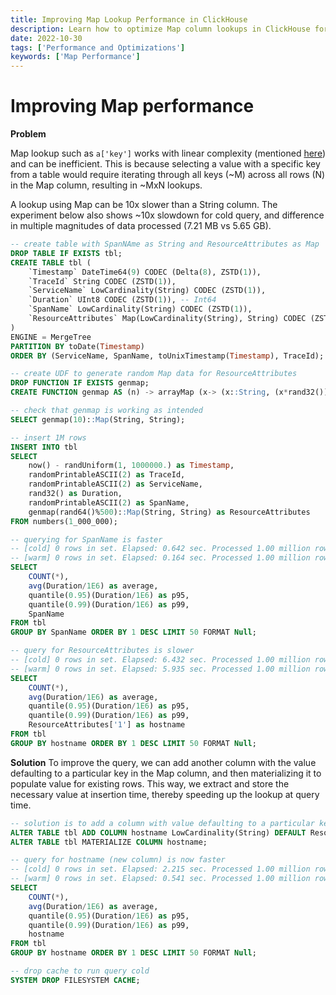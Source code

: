 ```yaml
---
title: Improving Map Lookup Performance in ClickHouse
description: Learn how to optimize Map column lookups in ClickHouse for better query performance by materializing specific keys as standalone columns.
date: 2022-10-30
tags: ['Performance and Optimizations']
keywords: ['Map Performance']
---
```


# Improving Map performance

**Problem**

Map lookup such as `a['key']` works with linear complexity (mentioned [here](https://clickhouse.com/docs/en/sql-reference/data-types/map)) and can be inefficient. This is because selecting a value with a specific key from a table would require iterating through all keys (~M) across all rows (N) in the Map column, resulting in ~MxN lookups.

<!-- truncate -->

A lookup using Map can be 10x slower than a String column. The experiment below also shows ~10x slowdown for cold query, and difference in multiple magnitudes of data processed (7.21 MB vs 5.65 GB).

```sql
-- create table with SpanNAme as String and ResourceAttributes as Map
DROP TABLE IF EXISTS tbl;
CREATE TABLE tbl (
    `Timestamp` DateTime64(9) CODEC (Delta(8), ZSTD(1)),
    `TraceId` String CODEC (ZSTD(1)),
    `ServiceName` LowCardinality(String) CODEC (ZSTD(1)),
    `Duration` UInt8 CODEC (ZSTD(1)), -- Int64
    `SpanName` LowCardinality(String) CODEC (ZSTD(1)),
    `ResourceAttributes` Map(LowCardinality(String), String) CODEC (ZSTD(1))
)
ENGINE = MergeTree
PARTITION BY toDate(Timestamp)
ORDER BY (ServiceName, SpanName, toUnixTimestamp(Timestamp), TraceId);

-- create UDF to generate random Map data for ResourceAttributes
DROP FUNCTION IF EXISTS genmap;
CREATE FUNCTION genmap AS (n) -> arrayMap (x-> (x::String, (x*rand32())::String), range(1, n));

-- check that genmap is working as intended
SELECT genmap(10)::Map(String, String);

-- insert 1M rows
INSERT INTO tbl
SELECT
    now() - randUniform(1, 1000000.) as Timestamp,
    randomPrintableASCII(2) as TraceId,
    randomPrintableASCII(2) as ServiceName,
    rand32() as Duration,
    randomPrintableASCII(2) as SpanName,
    genmap(rand64()%500)::Map(String, String) as ResourceAttributes
FROM numbers(1_000_000);

-- querying for SpanName is faster
-- [cold] 0 rows in set. Elapsed: 0.642 sec. Processed 1.00 million rows, 7.21 MB (1.56 million rows/s., 11.22 MB/s.)
-- [warm] 0 rows in set. Elapsed: 0.164 sec. Processed 1.00 million rows, 7.21 MB (6.10 million rows/s., 43.99 MB/s.)
SELECT
    COUNT(*),
    avg(Duration/1E6) as average,
    quantile(0.95)(Duration/1E6) as p95,
    quantile(0.99)(Duration/1E6) as p99,
    SpanName
FROM tbl
GROUP BY SpanName ORDER BY 1 DESC LIMIT 50 FORMAT Null;

-- query for ResourceAttributes is slower
-- [cold] 0 rows in set. Elapsed: 6.432 sec. Processed 1.00 million rows, 5.65 GB (155.46 thousand rows/s., 879.07 MB/s.)
-- [warm] 0 rows in set. Elapsed: 5.935 sec. Processed 1.00 million rows, 5.65 GB (168.50 thousand rows/s., 952.81 MB/s.)
SELECT
    COUNT(*),
    avg(Duration/1E6) as average,
    quantile(0.95)(Duration/1E6) as p95,
    quantile(0.99)(Duration/1E6) as p99,
    ResourceAttributes['1'] as hostname
FROM tbl
GROUP BY hostname ORDER BY 1 DESC LIMIT 50 FORMAT Null;
```

**Solution**
To improve the query, we can add another column with the value defaulting to a particular key in the Map column, and then materializing it to populate value for existing rows. This way, we extract and store the necessary value at insertion time, thereby speeding up the lookup at query time.

```sql
-- solution is to add a column with value defaulting to a particular key in Map
ALTER TABLE tbl ADD COLUMN hostname LowCardinality(String) DEFAULT ResourceAttributes['1'];
ALTER TABLE tbl MATERIALIZE COLUMN hostname;

-- query for hostname (new column) is now faster
-- [cold] 0 rows in set. Elapsed: 2.215 sec. Processed 1.00 million rows, 21.67 MB (451.52 thousand rows/s., 9.78 MB/s.)
-- [warm] 0 rows in set. Elapsed: 0.541 sec. Processed 1.00 million rows, 21.67 MB (1.85 million rows/s., 40.04 MB/s.)
SELECT
    COUNT(*),
    avg(Duration/1E6) as average,
    quantile(0.95)(Duration/1E6) as p95,
    quantile(0.99)(Duration/1E6) as p99,
    hostname
FROM tbl
GROUP BY hostname ORDER BY 1 DESC LIMIT 50 FORMAT Null;

-- drop cache to run query cold
SYSTEM DROP FILESYSTEM CACHE;
```

